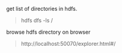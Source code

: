 get list of directories in hdfs.  
> hdfs dfs -ls /

browse hdfs directory on browser    
> http://localhost:50070/explorer.html#/  

